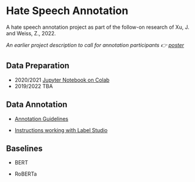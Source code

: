 # Hate Speech Annotation

A hate speech annotation project as part of the follow-on research of Xu, J. and Weiss, Z., 2022.

_An earlier project description to call for annotation participants 👉 [poster](https://github.com/JINHXu/hate-speech-annotation/blob/main/project_description_call_for_participation.md)_

## Data Preparation

- 2020/2021 [Jupyter Notebook on Colab](https://colab.research.google.com/drive/1-TywqHsjAQQgRMaUBiG3ZGZbuyz56-LB?usp=sharing)
- 2019/2022 TBA

## Data Annotation

- [Annotation Guidelines](https://github.com/JINHXu/hate-speech-annotation/blob/main/annotation_guidelines.md)

- [Instructions working with Label Studio](https://github.com/JINHXu/hate-speech-annotation/blob/main/label_studio_instructions.md)


## Baselines

- BERT

- RoBERTa

